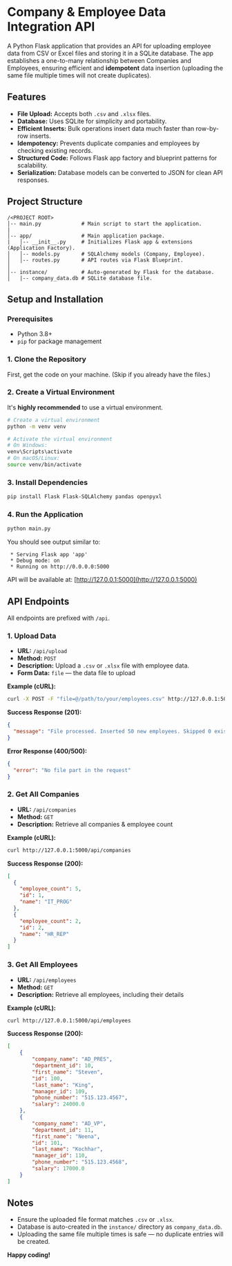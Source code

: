 # Company & Employee Data Integration API

A Python Flask application that provides an API for uploading employee data from CSV or Excel files and storing it in a SQLite database. The app establishes a one-to-many relationship between Companies and Employees, ensuring efficient and **idempotent** data insertion (uploading the same file multiple times will not create duplicates).

## Features

- **File Upload:** Accepts both `.csv` and `.xlsx` files.
- **Database:** Uses SQLite for simplicity and portability.
- **Efficient Inserts:** Bulk operations insert data much faster than row-by-row inserts.
- **Idempotency:** Prevents duplicate companies and employees by checking existing records.
- **Structured Code:** Follows Flask app factory and blueprint patterns for scalability.
- **Serialization:** Database models can be converted to JSON for clean API responses.

## Project Structure

```
/<PROJECT ROOT>
│-- main.py             # Main script to start the application.
|
│-- app/                # Main application package.
|   │-- __init__.py     # Initializes Flask app & extensions (Application Factory).
│   │-- models.py       # SQLAlchemy models (Company, Employee).
│   │-- routes.py       # API routes via Flask Blueprint.
│
│-- instance/           # Auto-generated by Flask for the database.
│   |-- company_data.db # SQLite database file.
```

## Setup and Installation

### Prerequisites

- Python 3.8+
- `pip` for package management

### 1. Clone the Repository

First, get the code on your machine. (Skip if you already have the files.)

### 2. Create a Virtual Environment

It's **highly recommended** to use a virtual environment.

```bash
# Create a virtual environment
python -m venv venv

# Activate the virtual environment
# On Windows:
venv\Scripts\activate
# On macOS/Linux:
source venv/bin/activate
```

### 3. Install Dependencies

```bash
pip install Flask Flask-SQLAlchemy pandas openpyxl
```

### 4. Run the Application

```bash
python main.py
```

You should see output similar to:

```
 * Serving Flask app 'app'
 * Debug mode: on
 * Running on http://0.0.0.0:5000
```

API will be available at: [http://127.0.0.1:5000](http://127.0.0.1:5000)

## API Endpoints

All endpoints are prefixed with `/api`.

### 1. **Upload Data**

- **URL:** `/api/upload`
- **Method:** `POST`
- **Description:** Upload a `.csv` or `.xlsx` file with employee data.
- **Form Data:** `file` — the data file to upload

**Example (cURL):**

```bash
curl -X POST -F "file=@/path/to/your/employees.csv" http://127.0.0.1:5000/api/upload
```

**Success Response (201):**

```json
{
  "message": "File processed. Inserted 50 new employees. Skipped 0 existing employees."
}
```

**Error Response (400/500):**

```json
{
  "error": "No file part in the request"
}
```

### 2. **Get All Companies**

- **URL:** `/api/companies`
- **Method:** `GET`
- **Description:** Retrieve all companies & employee count

**Example (cURL):**

```bash
curl http://127.0.0.1:5000/api/companies
```

**Success Response (200):**

```json
[
  {
    "employee_count": 5,
    "id": 1,
    "name": "IT_PROG"
  },
  {
    "employee_count": 2,
    "id": 2,
    "name": "HR_REP"
  }
]
```

### 3. **Get All Employees**

- **URL:** `/api/employees`
- **Method:** `GET`
- **Description:** Retrieve all employees, including their details

**Example (cURL):**

```bash
curl http://127.0.0.1:5000/api/employees
```

**Success Response (200):**

```json
[
    {
        "company_name": "AD_PRES",
        "department_id": 10,
        "first_name": "Steven",
        "id": 100,
        "last_name": "King",
        "manager_id": 109,
        "phone_number": "515.123.4567",
        "salary": 24000.0
    },
    {
        "company_name": "AD_VP",
        "department_id": 11,
        "first_name": "Neena",
        "id": 101,
        "last_name": "Kochhar",
        "manager_id": 110,
        "phone_number": "515.123.4568",
        "salary": 17000.0
    }
]
```

## Notes

- Ensure the uploaded file format matches `.csv` or `.xlsx`.
- Database is auto-created in the `instance/` directory as `company_data.db`.
- Uploading the same file multiple times is safe — no duplicate entries will be created.

**Happy coding!**